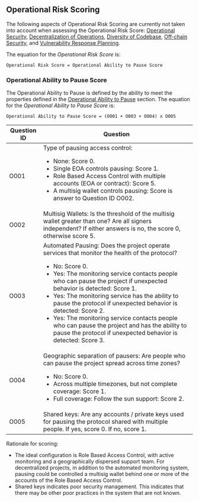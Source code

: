 ## Operational Risk Scoring

The following aspects of Operational Risk Scoring are currently not taken into account when assessing the Operational Risk Score: [Operational Security](../20categories/40operation/operational-security.md#operational-security), [Decentralization of Operations](../20categories/40operation/decentralization.md#decentralization-of-operations), [Diversity of Codebase](../20categories/40operation/diversity-code.md#codebase-diversity), [Off-chain Security](../20categories/40operation/offchain-security.md#security-of-off-chain-systems), and [Vulnerability Response Planning](../20categories/40operation/vulnerability.md#vulnerability-response-plan).

The equation for the *Operational Risk Score* is:

```
Operational Risk Score = Operational Ability to Pause Score
```

### Operational Ability to Pause Score
The Operational Ability to Pause is defined by the ability to meet the properties defined in the [Operational Ability to Pause](../20categories/40operation/ability-pause.md#ability-to-pause) section. The equation for the *Operational Ability to Pause Score* is:

```
Operational Ability to Pause Score = (O001 + O003 + O004) x O005
```


|Question ID  | Question                     |
|-------------|------------------------------|
| O001        | Type of pausing access control: <ul><li>None: Score 0.</li><li>Single EOA controls pausing: Score 1.</li><li>Role Based Access Control with multiple accounts (EOA or contract): Score 5.</li><li>A multisig wallet controls pausing: Score is answer to Question ID O002.</li></ul> |
| O002        | Multisig Wallets: Is the threshold of the multisig wallet greater than one? Are all signers independent? If either answers is no, the score 0, otherwise score 5. |
| O003        | Automated Pausing: Does the project operate services that monitor the health of the protocol? <ul><li>No: Score 0.</li><li>Yes: The monitoring service contacts people who can pause the project if unexpected behavior is detected: Score 1.</li><li>Yes: The monitoring service has the ability to pause the protocol if unexpected behavior is detected: Score 2.</li><li>Yes: The monitoring service contacts people who can pause the project and has the ability to pause the protocol if unexpected behavior is detected: Score 3.</li></ul> |
| O004        | Geographic separation of pausers: Are people who can pause the project spread across time zones? <ul><li>No: Score 0.</li><li>Across multiple timezones, but not complete coverage: Score 1.</li><li>Full coverage: Follow the sun support: Score 2.</li></ul> |
| O005        | Shared keys: Are any accounts / private keys used for pausing the protocol shared with multiple people. If yes, score 0. If no, score 1. | 

Rationale for scoring:

* The ideal configuration is Role Based Access Control, with active monitoring and a geographically dispersed support team. For decentralized projects, in addition to the automated monitoring system, pausing could be controlled a multisig wallet behind one or more of the accounts of the Role Based Access Control.
* Shared keys indicates poor security management. This indicates that there may be other poor practices in the system that are not known.